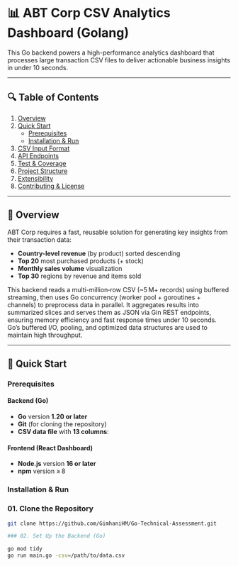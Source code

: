 # 📊 ABT Corp CSV Analytics Dashboard (Golang)

This Go backend powers a high-performance analytics dashboard that processes large transaction CSV files to deliver actionable business insights in under 10 seconds.

---

## 🔍 Table of Contents

1. [Overview](#overview)  
2. [Quick Start](#quick-start)  
   - [Prerequisites](#prerequisites)  
   - [Installation & Run](#installation--run)  
3. [CSV Input Format](#csv-input-format)  
4. [API Endpoints](#api-endpoints)  
5. [Test & Coverage](#test--coverage)  
6. [Project Structure](#project-structure)  
7. [Extensibility](#extensibility)  
8. [Contributing & License](#contributing--license)  

---

## 📌 Overview

ABT Corp requires a fast, reusable solution for generating key insights from their transaction data:

- **Country-level revenue** (by product) sorted descending  
- **Top 20** most purchased products (+ stock)  
- **Monthly sales volume** visualization  
- **Top 30** regions by revenue and items sold  

This backend reads a multi-million‑row CSV (~5 M+ records) using buffered streaming, then uses Go concurrency (worker pool + goroutines + channels) to preprocess data in parallel. It aggregates results into summarized slices and serves them as JSON via Gin REST endpoints, ensuring memory efficiency and fast response times under 10 seconds. Go’s buffered I/O, pooling, and optimized data structures are used to maintain high throughput.


---

## 🚀 Quick Start

### Prerequisites

#### Backend (Go)
- **Go** version **1.20 or later**
- **Git** (for cloning the repository)
- **CSV data file** with **13 columns**:

#### Frontend (React Dashboard)
- **Node.js** version **16 or later**
- **npm** version ≥ 8

### Installation & Run

### 01. Clone the Repository
```bash
git clone https://github.com/GimhaniHM/Go-Technical-Assessment.git

### 02. Set Up the Backend (Go)

go mod tidy
go run main.go -csv=/path/to/data.csv

